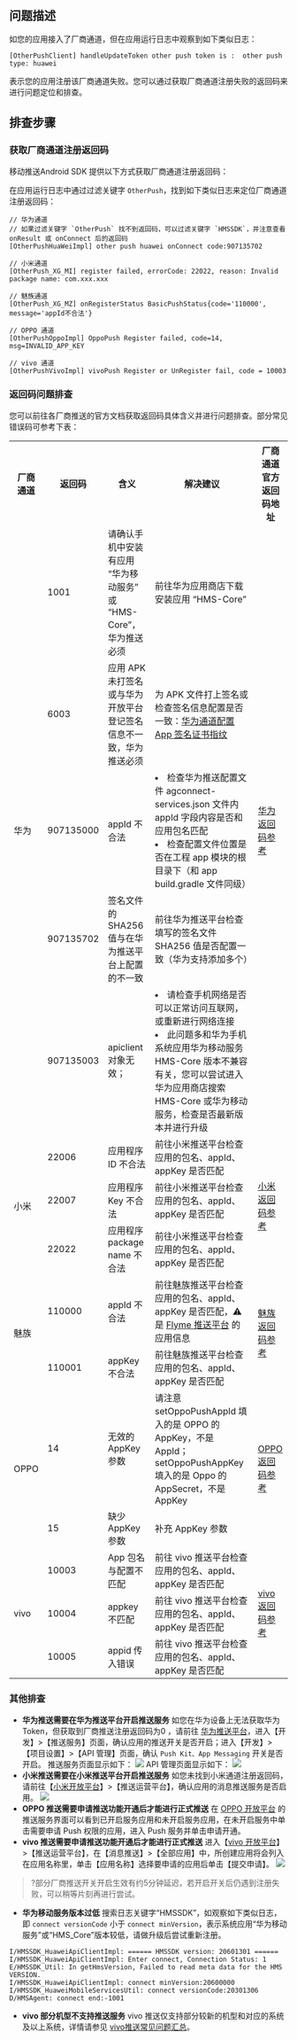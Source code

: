 ## 问题描述

如您的应用接入了厂商通道，但在应用运行日志中观察到如下类似日志： 

```
[OtherPushClient] handleUpdateToken other push token is :  other push type: huawei
```

表示您的应用注册该厂商通道失败。您可以通过获取厂商通道注册失败的返回码来进行问题定位和排查。

## 排查步骤

### 获取厂商通道注册返回码

移动推送Android SDK 提供以下方式获取厂商通道注册返回码：

在应用运行日志中通过过滤关键字 `OtherPush`，找到如下类似日志来定位厂商通道注册返回码：

```
// 华为通道
// 如果过滤关键字 `OtherPush` 找不到返回码，可以过滤关键字 `HMSSDK`，并注意查看 onResult 或 onConnect 后的返回码
[OtherPushHuaWeiImpl] other push huawei onConnect code:907135702

// 小米通道
[OtherPush_XG_MI] register failed, errorCode: 22022, reason: Invalid package name: com.xxx.xxx

// 魅族通道
[OtherPush_XG_MZ] onRegisterStatus BasicPushStatus{code='110000', message='appId不合法'}

// OPPO 通道
[OtherPushOppoImpl] OppoPush Register failed, code=14, msg=INVALID_APP_KEY

// vivo 通道
[OtherPushVivoImpl] vivoPush Register or UnRegister fail, code = 10003
```

### 返回码问题排查

您可以前往各厂商推送的官方文档获取返回码具体含义并进行问题排查。部分常见错误码可参考下表：

<table>
 <tbody><tr>
 <th>厂商通道 </th>
 <th>返回码 </th>
 <th>含义 </th>
 <th>解决建议 </th>
 <th>厂商通道官方返回码地址 </th>
 </tr>
 <tr>
 <td rowspan="5">华为 </td>
 <td>1001 </td>
 <td>请确认手机中安装有应用 “华为移动服务” 或 “HMS-Core”，华为推送必须 </td>
 <td>前往华为应用商店下载安装应用 “HMS-Core” </td>
 <td rowspan="5"><a href="https://developer.huawei.com/consumer/cn/doc/development/HMSCore-References/error-code-0000001050255690" target="_blank"> 华为返回码参考</a> </td>
 </tr>
 <tr>
 <td>6003 </td>
 <td>应用 APK 未打签名或与华为开放平台登记签名信息不一致，华为推送必须</td>
 <td>为 APK 文件打上签名或检查签名信息配置是否一致：<a href="https://cloud.tencent.com/document/product/548/45909#.E9.85.8D.E7.BD.AE-sha256-.E8.AF.81.E4.B9.A6.E6.8C.87.E7.BA.B9">华为通道配置 App 签名证书指纹</a> </td>
 </tr>
  <tr>
 <td>907135000 </td>
 <td> appId 不合法</td>
 <td><li>检查华为推送配置文件 agconnect-services.json 文件内 appId 字段内容是否和应用包名匹配
      <li>检查配置文件位置是否在工程 app 模块的根目录下（和 app build.gradle 文件同级） </td>
 </tr>
  <tr>
 <td>907135702 </td>
 <td>签名文件的 SHA256 值与在华为推送平台上配置的不一致 </td>
 <td>前往华为推送平台检查填写的签名文件 SHA256 值是否配置一致（华为支持添加多个）</td>
 </tr>
 <tr>
 <td>907135003 </td>
 <td>apiclient对象无效； </td>
 <td> <li> 请检查手机网络是否可以正常访问互联网，或重新进行网络连接
       <li> 此问题多和华为手机系统应用华为移动服务 HMS-Core 版本不兼容有关，您可以尝试进入华为应用商店搜索 HMS-Core 或华为移动服务，检查是否最新版本并进行升级</td>
 </tr>
 <tr>
 <td rowspan="3">小米 </td>
 <td>22006 </td>
 <td>应用程序 ID 不合法</td>
 <td>前往小米推送平台检查应用的包名、appId、appKey 是否匹配  </td>
 <td rowspan="3"><a href="https://dev.mi.com/console/doc/detail?pId=1557" target="_blank"> 小米返回码参考</a> </td>
 </tr>
  <tr>
 <td>22007 </td>
 <td>应用程序 Key 不合法 </td>
 <td>前往小米推送平台检查应用的包名、appId、appKey 是否匹配 </td>
 </tr>
  <tr>
 <td>22022 </td>
 <td>应用程序 package name 不合法</td>
 <td>前往小米推送平台检查应用的包名、appId、appKey 是否匹配 </td>
 </tr>
<tr>
 <td rowspan="2">魅族 </td>
 <td>110000 </td>
 <td>appId 不合法</td>
 <td>前往魅族推送平台检查应用的包名、appId、appKey 是否匹配，⚠️ 是 <a href="https://push.meizu.com" target="_blank"> Flyme 推送平台</a> 的应用信息 </td>
 <td rowspan="2"><a href="http://open-wiki.flyme.cn/doc-wiki/index#id?129" target="_blank"> 魅族返回码参考</a> </td>
 </tr>
  <tr>
 <td>110001 </td>
 <td>appKey 不合法 </td>
 <td>前往魅族推送平台检查应用的包名、appId、appKey 是否匹配 </td>
 </tr>
 <tr>
 <td rowspan="2">OPPO </td>
 <td>14 </td>
 <td>无效的 AppKey 参数</td>
 <td>请注意 setOppoPushAppId 填入的是 OPPO 的 AppKey，不是 AppId；setOppoPushAppKey 填入的是 Oppo 的 AppSecret，不是 AppKey  </td>
 <td rowspan="2"><a href="https://open.oppomobile.com/wiki/doc#id=10704" target="_blank"> OPPO 返回码参考</a> </td>
 </tr>
  <tr>
 <td>15 </td>
 <td>缺少 AppKey 参数 </td>
 <td>补充 AppKey 参数 </td>
 </tr>
 <tr>
 <td rowspan="3">vivo </td>
 <td>10003 </td>
 <td>App 包名与配置不匹配</td>
 <td>前往 vivo 推送平台检查应用的包名、appId、appKey 是否匹配  </td>
 <td rowspan="3"><a href="https://dev.vivo.com.cn/documentCenter/doc/368" target="_blank"> vivo 返回码参考</a> </td>
 </tr>
  <tr>
 <td>10004 </td>
 <td>appkey 不匹配 </td>
 <td>前往 vivo 推送平台检查应用的包名、appId、appKey 是否匹配 </td>
 </tr>
  <tr>
 <td>10005 </td>
 <td>appid 传入错误</td>
 <td>前往 vivo 推送平台检查应用的包名、appId、appKey 是否匹配 </td>
 </tr>
<tr>
 </tbody></table>

 

   

### 其他排查

- **华为推送需要在华为推送平台开启推送服务**
  如您在华为设备上无法获取华为 Token，但获取到厂商推送注册返回码为0 ，请前往 [华为推送平台](https://developer.huawei.com/consumer/cn/)，进入【开发】>【推送服务】页面，确认应用的推送开关是否开启；进入【开发】>【项目设置】>【API 管理】页面，确认 `Push Kit、App Messaging` 开关是否开启。
  推送服务页面显示如下：
  ![](https://main.qcloudimg.com/raw/ab5255522ecb0030aea10d870553566a.png)
  API 管理页面显示如下：
  ![](https://main.qcloudimg.com/raw/cc53290c7509e59e161227228e3b0317.png)
- **小米推送需要在小米推送平台开启推送服务**
  如您未找到小米通道注册返回码，请前往【[小米开放平台](https://dev.mi.com/console/appservice/push.html)】>【推送运营平台】，确认应用的消息推送服务是否启用。
  ![](https://main.qcloudimg.com/raw/75bcec61263806488bc0cdacd832f7d4.png)
- **OPPO 推送需要申请推送功能开通后才能进行正式推送**
  在 [OPPO 开放平台](https://open.oppomobile.com) 的推送服务界面可以看到已开启服务应用和未开启服务应用，在未开启服务中单击需要申请 Push 权限的应用，进入 Push 服务并单击申请开通。
- **vivo 推送需要申请推送功能开通后才能进行正式推送**
  进入【[vivo 开放平台](https://dev.vivo.com.cn/home)】>【推送运营平台】，在【消息推送】>【全部应用】中，所创建应用将会列入在应用名称里，单击【应用名称】选择要申请的应用后单击【提交申请】。
  ![](https://main.qcloudimg.com/raw/4e7bec948dd18600d6c13636dd6e42b2.png)

 > ?部分厂商推送开关开启生效有约5分钟延迟，若开启开关后仍遇到注册失败，可以稍等片刻再进行尝试。

- **华为移动服务版本过低**
  搜索日志关键字“HMSSDK”，如观察如下类似日志，即 `connect versionCode` 小于 `connect minVersion`，表示系统应用“华为移动服务”或“HMS_Core”版本较低，请做升级后尝试重新注册。
```plaintext
I/HMSSDK_HuaweiApiClientImpl: ====== HMSSDK version: 20601301 ======
I/HMSSDK_HuaweiApiClientImpl: Enter connect, Connection Status: 1
E/HMSSDK_Util: In getHmsVersion, Failed to read meta data for the HMS VERSION.
I/HMSSDK_HuaweiApiClientImpl: connect minVersion:20600000
I/HMSSDK_HuaweiMobileServicesUtil: connect versionCode:20301306
D/HMSAgent: connect end:-1001
```

- **vivo 部分机型不支持推送服务**
  vivo 推送仅支持部分较新的机型和对应的系统及以上系统，详情请参见 [vivo推送常见问题汇总](https://dev.vivo.com.cn/documentCenter/doc/156#w1-08608733)。

